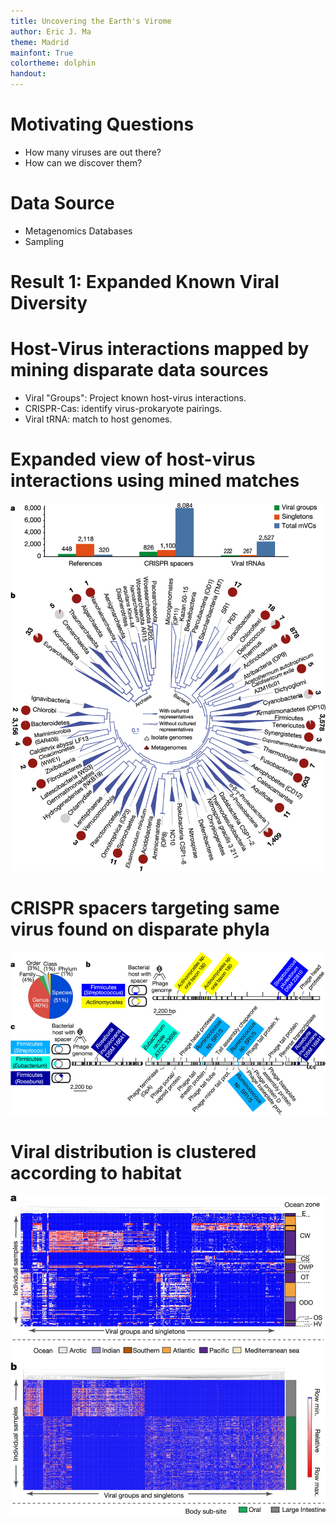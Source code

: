 ```yaml
---
title: Uncovering the Earth's Virome
author: Eric J. Ma
theme: Madrid
mainfont: True
colortheme: dolphin
handout:
---
```


# Motivating Questions

- How many viruses are out there?
- How can we discover them?

# Data Source
<!-- To be continued -->
- Metagenomics Databases
- Sampling

# Result 1: Expanded Known Viral Diversity

<!-- To be continued -->

# Host-Virus interactions mapped by mining disparate data sources

- Viral "Groups": Project known host-virus interactions.
- CRISPR-Cas: identify virus-prokaryote pairings.
- Viral tRNA: match to host genomes.

# Expanded view of host-virus interactions using mined matches

![](./figures/nature19094-f2.jpg)

# CRISPR spacers targeting same virus found on disparate phyla

![](./figures/nature19094-f3.jpg)

# Viral distribution is clustered according to habitat

![](./figures/nature19094-f4.jpg)
